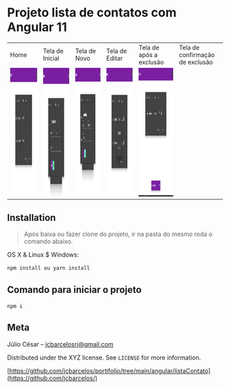 # Projeto lista de contatos com Angular 11

<table>
  <tr>
    <td>Home</td>
     <td>Tela de Inicial</td>
     <td>Tela de Novo</td>
     <td>Tela de Editar</td>
      <td>Tela de após a exclusão</td>
     <td>Tela de confirmação de exclusão</td>
     
  </tr>
  <tr>
    <td><img src="./inicio.png" width=300 height=300></td>
    <td><img src="./novo.png" width=300 height=300></td>
    <td><img src="./editar.png" width=300 height=300></td>
		<td><img src="./excluir.png" width=300 height=300></td>
    <td><img src="./confirmacao.png" width=300 height=300></td>
    
  </tr>
 </table>

## Installation
> Após baixa ou fazer clone do projeto, ir na pasta do mesmo roda o comando abaixo.

OS X & Linux $ Windows:
```sh
npm install ou yarn install
```

## Comando para iniciar o projeto

```sh
npm i
```

## Meta

Júlio César –  jcbarcelosrj@gmail.com

Distributed under the XYZ license. See ``LICENSE`` for more information.

[https://github.com/jcbarcelos/portifolio/tree/main/angular/listaContato](https://github.com/jcbarcelos/)
